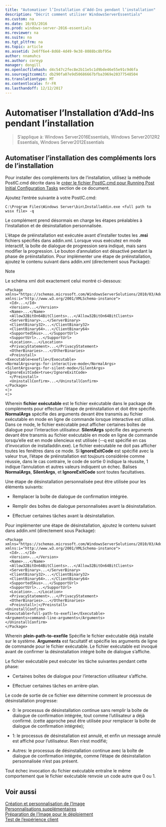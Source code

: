 ```yaml
---
title: "Automatiser l’Installation d’Add-Ins pendant l’installation"
description: "Décrit comment utiliser WindowsServerEssentials"
ms.custom: na
ms.date: 10/03/2016
ms.prod: windows-server-2016-essentials
ms.reviewer: na
ms.suite: na
ms.tgt_pltfrm: na
ms.topic: article
ms.assetid: 2e6ff6e4-8d68-4d49-9e38-8088bc8bf95e
author: nnamuhcs
ms.author: coreyp
manager: dongill
ms.openlocfilehash: d4c547c2fec8e2b11e5c1d9bde46e55e91c9d6fa
ms.sourcegitcommit: db290fa07e9d50686667bfba3969e20377548504
ms.translationtype: MT
ms.contentlocale: fr-FR
ms.lasthandoff: 12/12/2017
---
```

# <a name="automate-installation-of-add-ins-during-setup"></a>Automatiser l’Installation d’Add-Ins pendant l’installation

>S’applique à: Windows Server2016Essentials, Windows Server2012R2 Essentials, Windows Server2012Essentials

##  <a name="BKMK_AddIns"></a>Automatiser l’installation des compléments lors de l’installation  
 Pour installer des compléments lors de l’installation, utilisez la méthode PostIC.cmd décrite dans le [créer le fichier PostIC.cmd pour Running Post Initial Configuration Tasks](Create-the-PostIC.cmd-File-for-Running-Post-Initial-Configuration-Tasks.md) section de ce document.  
  
 Ajoutez l’entrée suivante à votre PostIC.cmd:  
  
```  
C:\Program Files\Windows Server\bin\Installaddin.exe <full path to wssx file> -q  
```  
  
 Le complément prend désormais en charge les étapes préalables à l’installation et de désinstallation personnalisée.  
  
 L’étape de préinstallation est exécutée avant d’installer toutes les **.msi** fichiers spécifiés dans addin.xml. Lorsque vous exécutez en mode interactif, la boîte de dialogue de progression sera indiqué, mais sans modifier la progression. Le bouton d’annulation est désactivé pendant la phase de préinstallation. Pour implémenter une étape de préinstallation, ajoutez le contenu suivant dans addin.xml (directement sous Package):  
  
> [!NOTE]
>  Le schéma xml doit exactement celui montré ci-dessous:  
  
```  
<Package xmlns="https://schemas.microsoft.com/WindowsServerSolutions/2010/03/Addins" xmlns:i="http://www.w3.org/2001/XMLSchema-instance">  
  <Id>...</Id>  
  <Version>...</Version>  
  <Name>...</Name>  
  <Allow32BitOn64BitClients>...</Allow32BitOn64BitClients>  
  <ServerBinary>...</ServerBinary>  
  <ClientBinary32>...</ClientBinary32>  
  <ClientBinary64>...</ClientBinary64>  
  <SupportedSkus>...</SupportUrl>    
  <SupportUrl>...</SupportUrl>  
  <Location>...</Location>    
  <PrivacyStatement>...</PrivacyStatement>  
  <OtherBinaries>...</OtherBinaries>   
  <Preinstall>  
<Executable>exefile</Executable>  
<NormalArgs>args-for-interactive-mode</NormalArgs>  
<SilentArgs>args-for-silent-mode</SilentArgs>  
<IgnoreExitCode>true</IgnoreExitCode>  
  </Preinstall>  
  <UninstallConfirm>...</UninstallConfirm>      
</Package>  
<¦>  
<¦>  
```  
  
 Wherein **fichier exécutable** est le fichier exécutable dans le package de compléments pour effectuer l’étape de préinstallation et doit être spécifié. **NormalArgs** spécifie des arguments devant être transmis au fichier exécutable en mode en ligne de commande lorsque interactive est utilisé. Dans ce mode, le fichier exécutable peut afficher certaines boîtes de dialogue pour l’interaction utilisateur. **SilentArgs** spécifie des arguments devant être transmis au fichier exécutable en mode en ligne de commande lorsqu’elle est en mode silencieux est utilisée (--q est spécifié en cas d’invocation de installaddin.exe). Le fichier exécutable ne doit pas afficher toutes les fenêtres dans ce mode. Si **IgnoreExitCode** est spécifié avec la valeur true, l’étape de préinstallation est toujours considérée comme réussie, dans le cas contraire, le code de sortie 0 indique la réussite, 1 indique l’annulation et autres valeurs indiquent un échec. Balises **NormalArgs**, **SilentArgs**, et **IgnoreExitCode** sont toutes facultatives.  
  
 Une étape de désinstallation personnalisée peut être utilisée pour les éléments suivants:  
  
-   Remplacer la boîte de dialogue de confirmation intégrée.  
  
-   Remplir des boîtes de dialogue personnalisées avant la désinstallation.  
  
-   Effectuer certaines tâches avant la désinstallation.  
  
 Pour implémenter une étape de désinstallation, ajoutez le contenu suivant dans addin.xml (directement sous Package):  
  
```  
<Package xmlns="https://schemas.microsoft.com/WindowsServerSolutions/2010/03/Addins" xmlns:i="http://www.w3.org/2001/XMLSchema-instance">  
  <Id>...</Id>  
  <Version>...</Version>  
  <Name>...</Name>  
  <Allow32BitOn64BitClients>...</Allow32BitOn64BitClients>  
  <ServerBinary>...</ServerBinary>  
  <ClientBinary32>...</ClientBinary32>  
  <ClientBinary64>...</ClientBinary64>  
  <SupportedSkus>...</SupportUrl>    
  <SupportUrl>...</SupportUrl>  
  <Location>...</Location>    
  <PrivacyStatement>...</PrivacyStatement>  
  <OtherBinaries>...</OtherBinaries>   
  <Preinstall>¦</Preinstall>  
<UninstallConfirm>  
<Executable>full-path-to-exefile</Executable>  
<Arguments>command-line-arguments</Arguments>  
</UninstallConfirm>  
</Package>  
```  
  
 Wherein **plein-path-to-exefile** Spécifie le fichier exécutable déjà installé sur le système. **Arguments** est facultatif et spécifie les arguments de ligne de commande pour le fichier exécutable. Le fichier exécutable est invoqué avant de confirmer la désinstallation intégré boîte de dialogue s’affiche.  
  
 Le fichier exécutable peut exécuter les tâche suivantes pendant cette phase:  
  
-   Certaines boîtes de dialogue pour l’interaction utilisateur s’affiche.  
  
-   Effectuer certaines tâches en arrière-plan.  
  
 Le code de sortie de ce fichier exe détermine comment le processus de désinstallation progresse:  
  
-   0: le processus de désinstallation continue sans remplir la boîte de dialogue de confirmation intégrée, tout comme l’utilisateur a déjà confirmé. (cette approche peut être utilisée pour remplacer la boîte de dialogue de confirmation intégrée);  
  
-   1: le processus de désinstallation est annulé, et enfin un message annulé est affiché pour l’utilisateur. Rien n’est modifié;  
  
-   Autres: le processus de désinstallation continue avec la boîte de dialogue de confirmation intégrée, comme l’étape de désinstallation personnalisée n’est pas présent.  
  
 Tout échec invocation du fichier exécutable entraîne le même comportement que le fichier exécutable renvoie un code autre que 0 ou 1.  
  
## <a name="see-also"></a>Voir aussi  
 [Création et personnalisation de l’Image](Creating-and-Customizing-the-Image.md)   
 [Personnalisations supplémentaires](Additional-Customizations.md)   
 [Préparation de l’Image pour le déploiement](Preparing-the-Image-for-Deployment.md)   
 [Test de l’expérience client](Testing-the-Customer-Experience.md)